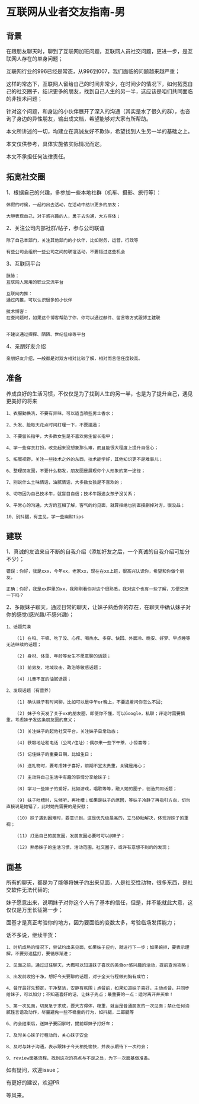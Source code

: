 # 互联网从业者交友指南-男


## 背景

在跟朋友聊天时，聊到了互联网加班问题，互联网人员社交问题，更进一步，是互联网人存在的单身问题；

互联网行业的996已经是常态，从996到007，我们面临的问题越来越严重；

这样的常态下，互联网人留给自己的时间非常少，在时间少的情况下，如何拓宽自己的社交圈子，结识更多的朋友，找到自己人生的另一半，这应该是咱们共同面临的非技术问题；

针对这个问题，和身边的小伙伴展开了深入的沟通（其实是水了很久的群），也咨询了身边的异性朋友，输出成文档，希望能够对大家有所帮助。

本文所讲述的一切，均建立在真诚友好不欺诈，希望找到人生另一半的基础之上。

本文仅供参考，具体实施依实际情况而定。

本文不承担任何法律责任。


## 拓宽社交圈

1、根据自己的兴趣，多参加一些本地社群（机车、摄影、旅行等）：
	
	休假的时候，一起约出去活动，在活动中结识更多的朋友；
	
	大胆表现自己，对于感兴趣的人，勇于去沟通，大方得体；

2、关注公司内部社群/帖子，参与公司联谊
	
	除了自己本部门，关注其他部门的小伙伴，比如财务，运营，行政等
	
	有些公司会组织一些公司之间的联谊活动，不要错过这些机会

3、互联网平台
	
	脉脉：
	互联网人常用的职业交流平台
	
	互联网内推：
	通过内推，可以认识很多的小伙伴
	
	技术博客：
	在查问题时，如果这个博客帮助了你，你可以通过邮件、留言等方式跟博主建联

	
	不建议通过探探、陌陌、世纪佳缘等平台


4、亲朋好友介绍

	亲朋好友介绍，一般都是对双方相对比较了解，相对而言信任度较高。


## 准备

养成良好的生活习惯，不仅仅是为了找到人生的另一半，也是为了提升自己，遇见更美好的将来

	
	1、衣服勤换洗，不要有异味，可以适当喷些男士香水；
	
	2、头发、脸每天花点时间打理一下，不要邋遢；
	
	3、不要留长指甲，大多数女生是不喜欢男生留长指甲；
	
	4、学一些穿衣打扮，改变起来没想象那么难，而且能很大程度上提升自信心；
	
	5、拓展视野，关注一些技术之外的东西，技术能学好，其他知识更不是难事儿；
	
	6、整理朋友圈，不要什么都发，朋友圈是展现你个人形象的第一途径；
	
	7、别说什么土味情话，油腻情话，大多数女孩是不喜欢的；
	
	8、切勿因为自己技术牛，就盲目自信；技术牛跟追女孩子没关系；
	
	9、平常心的沟通，大方的互相了解，客气的约见面，就算拒绝也别直接删掉对方，很没品；

	10、别抖腿，有主见，学一些幽默tips


## 建联

1、真诚的友谊来自不断的自我介绍（添加好友之后，一个真诚的自我介绍可加分不少）；
	
	错误：你好，我是xxx，今年xx，老家xx，现在在xx上班，很高兴认识你，希望和你做个朋友。
	
	正确：你好，我是xx群里的xx，我刚刚看你对这个很熟悉，我对这个也有一些了解，方便交流一下吗？


2、多跟妹子聊天，通过日常的聊天，让妹子熟悉你的存在，在聊天中确认妹子对你的感觉(感兴趣/不感兴趣)；

	1、话题荒漠
		
		(1) 在吗、干嘛、吃了没、心疼、喝热水、多穿、快回、外面冷、晚安、好梦、早点睡等无法继续的话题；
		
		(2) 身材、体重、年龄等女生不愿意聊的话题；
		
		(3) 前男友、地域攻击、政治等敏感话题；
		
		(4) 儿童不宜的油腻话题；
	
	2、发现话题（有营养)
	
	 	(1) 确认妹子有时间聊，比如可以是中午or晚上，不要追着问你怎么不回;
	 	
	 	(2) 妹子今天发了关于xx的朋友圈，即使你不懂，可以Google，私聊；评论时需要慎重，考虑妹子发这条朋友圈的意义；
		
		(3) 关注妹子的起他社交平台，关注妹子日常动态；
		
		(4) 获取地址和电话（公司/住址）：偶尔来一些下午茶，小惊喜等；
		
		(5) 记住妹子的重要日期，比如生日；
		
		(6) 送礼物时，要考虑妹子喜好，前期不宜太贵重，关键是用心；
		
		(7) 主动将自己生活中有趣的事情分享给妹子；
		
		(8) 学习一些妹子的爱好，比如游戏，唱歌等等，融入她的圈子，创造共同话题；
		
		(9) 妹子吐槽时，先倾听，再吐槽；如果是妹子的原因，等妹子冷静了再指引方向，切勿直接说是她错了，此时她先需要的是安慰；
		
		(10) 妹子遇到困难时，要意识到，这是优先级最高的，立马协助解决，体现对妹子的重视；
		
		(11) 打造自己的朋友圈，发朋友圈必要时可以@妹子；
		
		(12) 熟悉妹子的生活习惯，活动范围，社交圈子，或许有意想不到的的发现；


## 面基

所有的聊天，都是为了能够将妹子约出来见面，人是社交性动物，很多东西，是社交软件无法代替的;

妹子愿意出来，说明妹子对你这个人有了基本的信任，但是，并不能就此大意，这仅仅是万里长征第一步；

面基才是真正考验你的地方，因为要面临的变数太多，考验临场发挥能力；

话不多说，继续干货：

	1、时机成熟的情况下，尝试约出来见面，如果妹子应约，就进行下一步；如果婉拒，要表示理解，不要穷追猛打，要循序渐进；

	2、见面之前，通过过往聊天，大概可以知道妹子喜欢的美食or感兴趣的活动，提前查询攻略；

	3、出发前收拾干净，想好今天要聊的话题，对于全天行程做到胸有成竹；

	4、餐厅最好先预定，干净整洁，安静有氛围；点餐前，如果知道妹子喜好，主动点餐，并同步给妹子，可以加分；不知道喜好的话，让妹子先点；最重要的一点：适时离开并买单！

	5、第一次见面，切莫急于求成，要大方得体，稳重，就当是普通朋友的一次见面；禁止任何油腻性言语及动作，尽量避免一些不稳重的行为，如抖腿，二郎腿等

	6、约会结束后，送妹子要回家时，提前帮妹子打好车；

	7、及时关心妹子行程动向，关心妹子安全

	8、及时与妹子沟通，表示跟妹子今天相处愉快，并表示期待下一次约会；

	9、review面基流程，找到这次的亮点与不足之处，为下一次面基做准备。




如有疑问，欢迎issue；

有更好的建议，欢迎PR

等风来。
